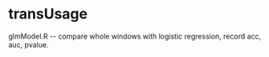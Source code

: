 # transUsage
glmModel.R -- compare whole windows with logistic regression, record acc, auc, pvalue.
